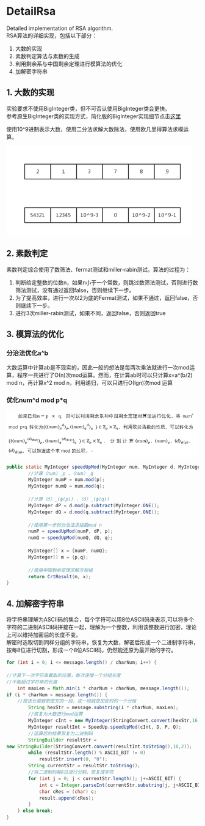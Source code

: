 # DetailRsa
Detailed implementation of RSA algorithm.<br/>
RSA算法的详细实现，包括以下部分：
1. 大数的实现
2. 素数判定算法与素数的生成
3. 利用剩余系与中国剩余定理进行模算法的优化
4. 加解密字符串

## 1. 大数的实现
实验要求不使用BigInteger类，但不可否认使用BigInteger类会更快。<br/>
参考原生BigInteger类的实现方式，简化版的BigInteger实现细节点击[这里](https://github.com/cuiods/DetailRsa/blob/master/src/main/java/com/cuiods/cryptology/rsa/integer/MyInteger.java)<br/>

使用10^9进制表示大数，使用二分法求解大数除法，使用欧几里得算法求模运算。

![integer pic](./pics/1-bigInteger.png)

## 2. 素数判定

素数判定综合使用了数筛法、fermat测试和miller-rabin测试。算法的过程为：<br/>

1. 判断给定整数的位数n，如果n小于一个常数，则跳过数筛法测试，否则进行数筛法测试，没有通过返回false，否则继续下一步。
2. 为了提高效率，进行一次以2为底的Fermat测试，如果不通过，返回false，否则继续下一步。
3. 进行3次miller-rabin测试，如果不同，返回false，否则返回true

## 3. 模算法的优化

### 分治法优化a^b

大数运算中计算ab是不现实的，因此一般的想法是每两次乘法就进行一次mod运算，程序一共进行了Ο(n)次mod运算。然而，在计算ab时可以只计算x=a^(b/2) mod n，再计算x^2 mod n，利用递归，可以只进行Ο(lgn)次mod 运算

### 优化num^d mod p\*q
![integer pic](./pics/3-mod.png)

```Java
public static MyInteger speedUpMod(MyInteger num, MyInteger d, MyInteger p, MyInteger q) {
        //计算〈num〉_p 、〈num〉_q
        MyInteger numP = num.mod(p);
        MyInteger numQ = num.mod(q);
        
        //计算〈d〉_(ϕ(p)) 、〈d〉_(ϕ(q))
        MyInteger dP = d.mod(p.subtract(MyInteger.ONE));
        MyInteger dQ = d.mod(q.subtract(MyInteger.ONE));

        //使用第一步的分治法求指数mod n
        numP = speedUpMod(numP, dP, p);
        numQ = speedUpMod(numQ, dQ, q);

        MyInteger[] x = {numP, numQ};
        MyInteger[] m = {p,q};

        //使用中国剩余定理求解方程组
        return CrtResult(m, x);
}
```

## 4. 加解密字符串

将字符串理解为ASCII码的集合，每个字符可以用8位ASCII码来表示,可以将多个字符的二进制ASCII码拼接在一起，理解为一个整数，利用该整数进行加密，理论上可以维持加密后的长度不变。<br/>
解密时选取切割同样分组的字符串，恢复为大数，解密后形成一个二进制字符串，按每8位进行切割，形成一个8位ASCII码，仍然能还原为最开始的字符。

```Java
for (int i = 0; i <= message.length() / charNum; i++) {

//计算下一次字符串截取的位置，每次递增一个分组长度
//不能超过字符串的长度
    int maxLen = Math.min(i * charNum + charNum, message.length());
if (i * charNum < message.length()) {
    //按该长度截取密文的一段，这一段就是加密时的一个分组
        String hexStr = message.substring(i * charNum, maxLen);
        //恢复为大数进行mod运算
        MyInteger cInt = new MyInteger(StringConvert.convert(hexStr,16,10));
        MyInteger resultInt = SpeedUp.speedUpMod(cInt, D, P, Q);
        //运算后的结果恢复为二进制码
        StringBuilder resultStr = 
new StringBuilder(StringConvert.convert(resultInt.toString(),10,2));
        while (resultStr.length() % ASCII_BIT != 0)
            resultStr.insert(0, "0");
        String currentStr = resultStr.toString();
        //将二进制码每8位进行分割，恢复成字符
        for (int j = 0; j < currentStr.length(); j+=ASCII_BIT) {
            int c = Integer.parseInt(currentStr.substring(j, j+ASCII_BIT), 2);
            char cRes = (char) c;
            result.append(cRes);
        }
    } else break;
}

```
